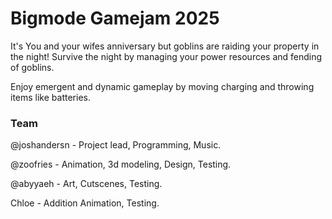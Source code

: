 # Bigmode Gamejam 2025

It's You and your wifes anniversary but goblins are raiding your property in the night!
Survive the night by managing your power resources and fending of goblins.

Enjoy emergent and dynamic gameplay by moving charging and throwing items like batteries.

### Team
@joshandersn - Project lead, Programming, Music.

@zoofries - Animation, 3d modeling, Design, Testing.

@abyyaeh - Art, Cutscenes, Testing.

Chloe - Addition Animation, Testing.
